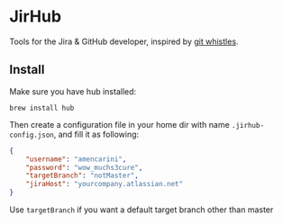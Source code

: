 # JirHub

Tools for the Jira & GitHub developer, inspired by [git whistles](https://github.com/mezis/git-whistles).

## Install

Make sure you have hub installed:

```
brew install hub
```

Then create a configuration file in your home dir with name `.jirhub-config.json`, and fill it as following:

```json
{
	"username": "amencarini",
	"password": "wow_muchs3cure",
	"targetBranch": "notMaster",
	"jiraHost": "yourcompany.atlassian.net"
}
```

Use `targetBranch` if you want a default target branch other than master
